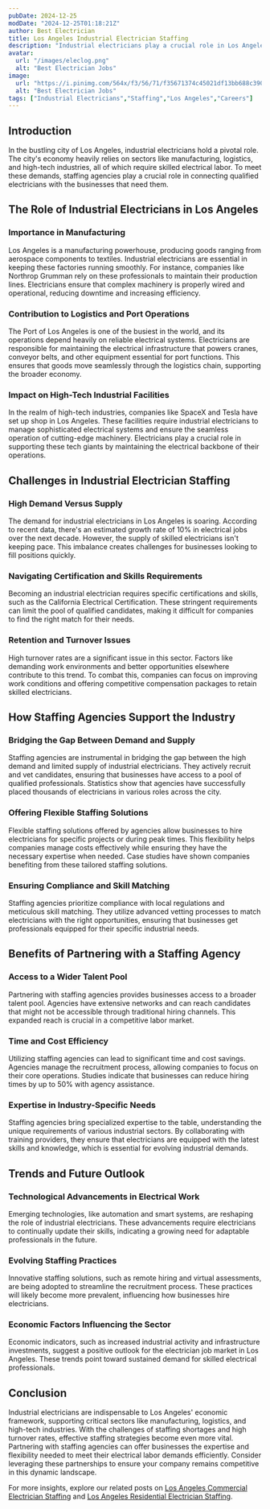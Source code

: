 ```yaml
---
pubDate: 2024-12-25
modDate: "2024-12-25T01:18:21Z"
author: Best Electrician
title: Los Angeles Industrial Electrician Staffing
description: "Industrial electricians play a crucial role in Los Angeles’ manufacturing and logistics sectors. With the city’s economy relying on port operations, factories, and high-tech industrial facilities, discover how staffing agencies are helping businesses meet their electrical labor needs."
avatar:
  url: "/images/eleclog.png"
  alt: "Best Electrician Jobs"
image:
  url: "https://i.pinimg.com/564x/f3/56/71/f35671374c45021df13bb688c390a3a2.jpg"
  alt: "Best Electrician Jobs"
tags: ["Industrial Electricians","Staffing","Los Angeles","Careers"]
---
```


## Introduction

In the bustling city of Los Angeles, industrial electricians hold a pivotal role. The city's economy heavily relies on sectors like manufacturing, logistics, and high-tech industries, all of which require skilled electrical labor. To meet these demands, staffing agencies play a crucial role in connecting qualified electricians with the businesses that need them.

## The Role of Industrial Electricians in Los Angeles

### Importance in Manufacturing

Los Angeles is a manufacturing powerhouse, producing goods ranging from aerospace components to textiles. Industrial electricians are essential in keeping these factories running smoothly. For instance, companies like Northrop Grumman rely on these professionals to maintain their production lines. Electricians ensure that complex machinery is properly wired and operational, reducing downtime and increasing efficiency.

### Contribution to Logistics and Port Operations

The Port of Los Angeles is one of the busiest in the world, and its operations depend heavily on reliable electrical systems. Electricians are responsible for maintaining the electrical infrastructure that powers cranes, conveyor belts, and other equipment essential for port functions. This ensures that goods move seamlessly through the logistics chain, supporting the broader economy.

### Impact on High-Tech Industrial Facilities

In the realm of high-tech industries, companies like SpaceX and Tesla have set up shop in Los Angeles. These facilities require industrial electricians to manage sophisticated electrical systems and ensure the seamless operation of cutting-edge machinery. Electricians play a crucial role in supporting these tech giants by maintaining the electrical backbone of their operations.

## Challenges in Industrial Electrician Staffing

### High Demand Versus Supply

The demand for industrial electricians in Los Angeles is soaring. According to recent data, there's an estimated growth rate of 10% in electrical jobs over the next decade. However, the supply of skilled electricians isn't keeping pace. This imbalance creates challenges for businesses looking to fill positions quickly.

### Navigating Certification and Skills Requirements

Becoming an industrial electrician requires specific certifications and skills, such as the California Electrical Certification. These stringent requirements can limit the pool of qualified candidates, making it difficult for companies to find the right match for their needs.

### Retention and Turnover Issues

High turnover rates are a significant issue in this sector. Factors like demanding work environments and better opportunities elsewhere contribute to this trend. To combat this, companies can focus on improving work conditions and offering competitive compensation packages to retain skilled electricians.

## How Staffing Agencies Support the Industry

### Bridging the Gap Between Demand and Supply

Staffing agencies are instrumental in bridging the gap between the high demand and limited supply of industrial electricians. They actively recruit and vet candidates, ensuring that businesses have access to a pool of qualified professionals. Statistics show that agencies have successfully placed thousands of electricians in various roles across the city.

### Offering Flexible Staffing Solutions

Flexible staffing solutions offered by agencies allow businesses to hire electricians for specific projects or during peak times. This flexibility helps companies manage costs effectively while ensuring they have the necessary expertise when needed. Case studies have shown companies benefiting from these tailored staffing solutions.

### Ensuring Compliance and Skill Matching

Staffing agencies prioritize compliance with local regulations and meticulous skill matching. They utilize advanced vetting processes to match electricians with the right opportunities, ensuring that businesses get professionals equipped for their specific industrial needs.

## Benefits of Partnering with a Staffing Agency

### Access to a Wider Talent Pool

Partnering with staffing agencies provides businesses access to a broader talent pool. Agencies have extensive networks and can reach candidates that might not be accessible through traditional hiring channels. This expanded reach is crucial in a competitive labor market.

### Time and Cost Efficiency

Utilizing staffing agencies can lead to significant time and cost savings. Agencies manage the recruitment process, allowing companies to focus on their core operations. Studies indicate that businesses can reduce hiring times by up to 50% with agency assistance.

### Expertise in Industry-Specific Needs

Staffing agencies bring specialized expertise to the table, understanding the unique requirements of various industrial sectors. By collaborating with training providers, they ensure that electricians are equipped with the latest skills and knowledge, which is essential for evolving industrial demands.

## Trends and Future Outlook

### Technological Advancements in Electrical Work

Emerging technologies, like automation and smart systems, are reshaping the role of industrial electricians. These advancements require electricians to continually update their skills, indicating a growing need for adaptable professionals in the future.

### Evolving Staffing Practices

Innovative staffing solutions, such as remote hiring and virtual assessments, are being adopted to streamline the recruitment process. These practices will likely become more prevalent, influencing how businesses hire electricians.

### Economic Factors Influencing the Sector

Economic indicators, such as increased industrial activity and infrastructure investments, suggest a positive outlook for the electrician job market in Los Angeles. These trends point toward sustained demand for skilled electrical professionals.

## Conclusion

Industrial electricians are indispensable to Los Angeles' economic framework, supporting critical sectors like manufacturing, logistics, and high-tech industries. With the challenges of staffing shortages and high turnover rates, effective staffing strategies become even more vital. Partnering with staffing agencies can offer businesses the expertise and flexibility needed to meet their electrical labor demands efficiently. Consider leveraging these partnerships to ensure your company remains competitive in this dynamic landscape.

For more insights, explore our related posts on [Los Angeles Commercial Electrician Staffing](/posts/los-angeles-commercial-electrician-staffing) and [Los Angeles Residential Electrician Staffing](/posts/los-angeles-residential-electrician-staffing).